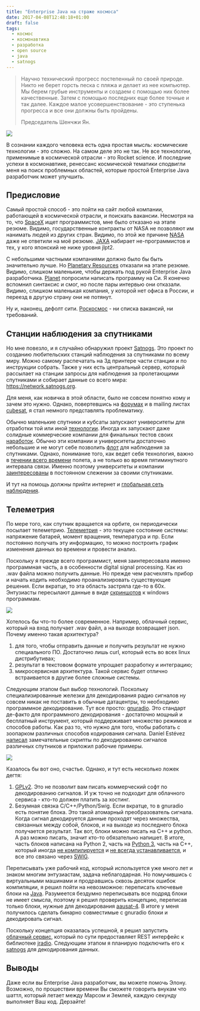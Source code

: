 ```yaml
---
title: "Enterprise Java на страже космоса"
date: 2017-04-08T12:48:18+01:00
draft: false
tags:
  - космос
  - космонавтика
  - разработка
  - open source
  - java
  - satnogs
---
```

> Научно технический прогресс постепенный по своей природе. Никто не берет горсть песка с пляжа и делает из нее компьютер. Мы берем грубые инструменты и создаем с помощью них более качественные. Затем с помощью последних еще более точные и так далее. Каждое малое усовершенствование - это ступенька прогресса и все они должны быть пройдены. 
>
> Председатель Шенчжи Ян.

![](24dbbef6d38b4de59fef6b67a0308e40.jpg)

В сознании каждого человека есть одна простая мысль: космические технологии - это сложно. На самом деле это не так. Не все технологии, применимые в космической отрасли - это Rocket science. И последние успехи в космонавтике, ренессанс космической тематики сподвигли меня на поиск проблемных областей, которые простой Enterprise Java разработчик может улучшить.
<cut />
<h2>Предисловие</h2>
Самый простой способ - это пойти на сайт любой компании, работающей в космической отрасли, и поискать вакансии. Несмотря на то, что <a href="http://www.spacex.com/careers">SpaceX</a> ищет программистов, мне было отказано на этапе резюме. Видимо, государственные контракты от NASA не позволяют им нанимать людей из других стран. Видимо, по этой же причине <a href="https://www.linkedin.com/jobs/search/?keywords=nasa&f_C=2003">NASA</a> даже не ответили на моё резюме. <a href="http://global.jaxa.jp/about/employ/index.html">JAXA</a> набирает не-программистов и тех, у кого японский не ниже уровня jlpt2.

С небольшими частными компаниями должно было бы быть значительно лучше. Но <a href="http://www.planetaryresources.com/careers/#pri-workplace">Planetary Resources</a> отказали на этапе резюме. Видимо, слишком маленькие, чтобы держать под рукой Enterprise Java разработчика. <a href="https://www.planet.com/company/careers/?office=View%20All&department=Software%20Engineering">Planet</a> попросили написать программу на Си. Я конечно вспомнил синтаксис и смог, но после пары интервью они отказали. Видимо, слишком маленькая компания, у которой нет офиса в России, и переезд в другую страну они не потянут.

Ну и, наконец, дефолт сити. <a href="https://www.roscosmos.ru/23310/">Роскосмос</a> - ни списка вакансий, ни требований.

<h2>Станции наблюдения за спутниками</h2>
Но мне повезло, и я случайно обнаружил проект <a href="https://geektimes.ru/post/241834/">Satnogs</a>. Это проект по созданию любительских станций наблюдения за спутниками по всему миру. Можно самому распечатать на 3д принтере части станции и по инструкции собрать. Также у них есть центральный сервер, который рассылает на станции запросы для наблюдения за пролетающими спутниками и собирает данные со всего мира: <a href="https://network.satnogs.org">https://network.satnogs.org</a>. 

Для меня, как новичка в этой области, было не совсем понятно кому и зачем это нужно. Однако, повертевшись на <a href="https://community.satnogs.org">форумах</a> и в mailing листах <a href="http://www.cubesat.org/mailinglist">cubesat</a>, я стал немного представлять проблематику.

Обычно маленькие спутники и кубсаты запускают университеты для отработки той или иной <a href="http://sail.planetary.org">технологии</a>. Иногда их запускают даже солидные коммерческие компании для финальных тестов своих <a href="https://www.nasa.gov/centers/ames/engineering/projects/nodes">наработок</a>. Обычно эти компании и университеты достаточно небольшие и не могут себе позволить <a href="https://geektimes.ru/company/mailru/blog/280132/">флот</a> для наблюдения за спутниками. Однако, понимание того, как ведет себя технология, важно в <a href="https://geektimes.ru/post/251506/">течении всего времени</a> полета, а не только во время пятиминутного интервала связи. Именно поэтому университеты и компании <a href="http://www.space.aau.dk/aausat4/index.php?n=Main.ReportBeaconsAndPassInfo">заинтересованы</a> в постоянном слежении за своими спутниками.

И тут на помощь должны прийти интернет и <a href="https://en.wikipedia.org/wiki/Space_Communications_and_Navigation_Program">глобальная сеть наблюдения</a>.

<h2>Телеметрия</h2>
По мере того, как спутник вращается на орбите, он периодически посылает телеметрию. <a href="https://ru.wikipedia.org/wiki/Телеметрия">Телеметрия</a> - это текущее состояние системы: напряжение батарей, момент вращения, температура и пр. Если постоянно получать эту информацию, то можно построить график изменения данных во времени и провести анализ.

Поскольку я прежде всего программист, меня заинтересовала именно программная часть, а в особенности digital signal processing. Как из .wav файла можно получить данные. Но прежде чем расчехлять прибор и начать кодить необходимо проанализировать существующие решения. Если вкратце, то эта область застряла где-то в 60х. Энтузиасты пересылают данные в виде <a href="http://www.dk3wn.info/p/?cat=8">скриншотов</a> к windows программам. 

![](192591f0007246fc8cc434b47e76ef4f.jpg)

Хотелось бы что-то более современное. Например, облачный сервис, который на вход получает .wav файл, а на выходе возвращает json. Почему именно такая архитектура?

<ol>
<li>для того, чтобы отправить данные и получить результат не нужно специального ПО. Достаточно лишь curl, который есть во всех linux дистрибутивах;</li>
<li>результат в текстовом формате упрощает разработку и интеграцию;</li>
<li>микросервисная архитектура. Такой сервис будет отлично встраивается в другие более сложные системы.</li>
</ol>
Следующим этапом был выбор технологий. Поскольку специализированные железки для декодирования радио сигналов ну совсем никак не поставить в обычные датацентры, то необходимо программное декодирование. Тут все просто: <a href="http://gnuradio.org">gnuradio</a>. Это стандарт де-факто для программного декодирования - достаточно мощный и бесплатный инструмент, который поддерживает множество режимов и способов работы. Как раз то, что нужно для того, чтобы работать с зоопарком различных способов кодирования сигнала. Daniel Estévez <a href="https://github.com/daniestevez/gr-satellites">написал</a> замечательные скрипты по декодированию сигналов различных спутников и приложил рабочие примеры.

![](e9ddc3c4bc8e448f8ca1d6f7e0b99e79.png)

Казалось бы вот оно, счастье. Однако, и тут есть несколько ложек дегтя:

<ol>
<li><a href="https://www.gnu.org/licenses/old-licenses/gpl-2.0.ru.html">GPLv2</a>. Это не позволит вам писать коммерческий софт по декодированию сигналов. И уж точно не подходит для облачного сервиса - кто-то должен платить за хостинг.</li>
<li>Безумная связка C/C++/Python/Swig. Если вкратце, то в gnuradio есть понятие блока. Это такой атомарный преобразователь сигнала. Когда сигнал декодируется данные проходят через множества, связанных между собой, блоков, и на выходе из последнего блока получается результат. Так вот, блоки можно писать на С++ и python. А раз можно писать, значит кто-то обязательно напишет. В итоге, часть блоков написана на Python 2, часть на <a href="https://github.com/gnuradio/gnuradio/issues/1153">Python 3</a>, часть на C++, который иногда <a href="http://stackoverflow.com/questions/24898791/gnu-radio-build-error-no-rule-to-make-target-filter-generated-includes-neede">не компилируется</a> и <a href="https://wiki.gnuradio.org/index.php/MacInstall">не всегда устанавливается</a>, и все это связано через <a href="http://www.swig.org">SWIG</a>.</li>
</ol>
Переписывать уже рабочий код, который используется уже много лет и знаком многим энтузиастам, задача неблагодарная. Но помучившись с виртуальными машинами и продравшись сквозь десяток ошибок компиляции, я решил пойти на невозможное: переписать ключевые блоки на <a href="https://github.com/dernasherbrezon/jradio">Java</a>. Разумеется бездумно переписывать все подряд блоки не имеет смысла, поэтому я решил проверить концепцию, переписав только блоки, нужные для декодирования <a href="https://github.com/daniestevez/gr-aausat">aausat-4</a>. В итоге у меня получилось сделать бинарно совместимые с gnuradio блоки и декодировать сигнал.

Поскольку концепция оказалась успешной, я решил запустить <a href="https://r2cloud.ru">облачный сервис</a>, который по сути предоставляет REST интерфейс к библиотеке <a href="https://github.com/dernasherbrezon/jradio">jradio</a>. Следующим этапом я планирую подключить его к <a href="https://network.satnogs.org">satnogs</a> для декодирования данных. 

<h2>Выводы</h2>
Даже если вы Enterprise Java разработчик, вы можете помочь Элону. Возможно, по прошествии времени Вы сможете говорить внукам что шаттл, который летает между Марсом и Землей, каждую секунду выполняет Ваш код. Дерзайте!